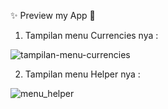   ✨ Preview my App 👀
1. Tampilan menu Currencies nya :


![tampilan-menu-currencies](https://user-images.githubusercontent.com/94775622/170307051-5b2faeba-767c-475f-a2e3-627a97ab1519.png)


2. Tampilan menu Helper nya :


![menu_helper](https://user-images.githubusercontent.com/94775622/170226892-1ef9f142-833f-4258-81f9-fff70a889d9a.png)
